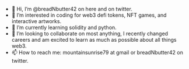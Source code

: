 - 👋 Hi, I’m @breadNbutter42 on here and on twitter.
- 👀 I’m interested in coding for web3 defi tokens, NFT games, and interactive artworks.
- 🌱 I’m currently learning solidity and python.
- 💞️ I’m looking to collaborate on most anything, I recently changed careers and am excited to learn as much as possible about all things web3.
- 📫 How to reach me: mountainsunrise79 at gmail or breadNbutter42 on twitter.

<!---
breadNbutter42/breadNbutter42 is a ✨ special ✨ repository because its `README.md` (this file) appears on your GitHub profile.
You can click the Preview link to take a look at your changes.
--->
